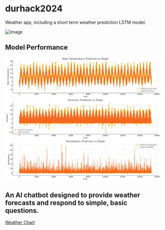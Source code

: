 # durhack2024

Weather app, including a short term weather prediction LSTM model.

<img width="1041" alt="image" src="https://github.com/user-attachments/assets/3e314405-dd68-4cc9-a16b-23f3b2a57160">

## Model Performance

![](chart.png)

## An AI chatbot designed to provide weather forecasts and respond to simple, basic questions.

[Weather Chart](https://github.com/e74000/durhack2024/blob/5e7c573d5ec42ecaecbfc09317dea60d25c18698/Screenshot%202024-11-03%20105502.png)


